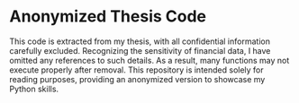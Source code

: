 # Anonymized Thesis Code
This code is extracted from my thesis, with all confidential information carefully excluded. Recognizing the sensitivity of financial data, I have omitted any references to such details. As a result, many functions may not execute properly after removal. This repository is intended solely for reading purposes, providing an anonymized version to showcase my Python skills.

